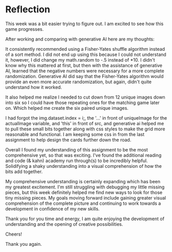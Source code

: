 # Reflection

This week was a bit easier trying to figure out. I am excited to see how this game progresses. 

After working and comparing with generative AI here are my thoughts: 

It consistently recommended using a Fisher-Yates shuffle algorithm instead of a sort method. I did not end up using this because I could not understand it, however, I did change my math.random to -.5 instead of *10. I didn't know why this mattered at first, but then with the assistance of generative AI, learned that the negative numbers were necessary for a more complete randomization. Generative AI did say that the Fisher-Yates algorithm would provide an even more accurate randomization, but again, didn't quite understand how it worked. 

It also helped me realize I needed to cut down from 12 unique images down into six so I could have those repeating ones for the matching game later on. Which helped me create the six paired unique images. 

I had forgot the img.dataset.index = i;, the '...' in front of uniqueImage for the actualImage variable, and 'this' in front of src, and generative ai helped me to pull these small bits together along with css styles to make the grid more reasonable and functional. I am keeping some css in from the last assignment to help design the cards further down the road. 

Overall I found my understanding of this assignment to be the most comprehensive yet, so that was exciting. I've found the additional reading and code (& kahn) academy run through(s) to be incredibly helpful. Solidifying a shaky understanding into a visual comprehension of how the bits add together. 

My comprehensive understanding is certainly expanding which has been my greatest excitement. I'm still struggling with debugging my little missing pieces, but this week definitely helped me find new ways to look for those tiny missing pieces. My goals moving forward include gaining greater visual comprehension of the complete picture and continuing to work towards a development in confidence of my new skills. 

Thank you for you time and energy, I am quite enjoying the development of understanding and the opening of creative possibilities. 

Cheers!

Thank you again. 